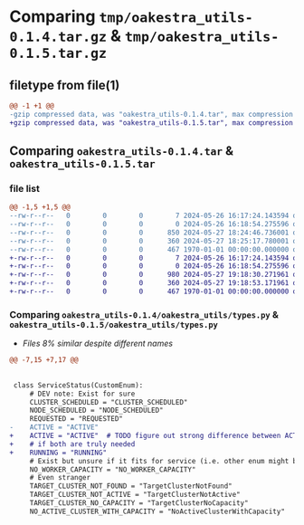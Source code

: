 # Comparing `tmp/oakestra_utils-0.1.4.tar.gz` & `tmp/oakestra_utils-0.1.5.tar.gz`

## filetype from file(1)

```diff
@@ -1 +1 @@
-gzip compressed data, was "oakestra_utils-0.1.4.tar", max compression
+gzip compressed data, was "oakestra_utils-0.1.5.tar", max compression
```

## Comparing `oakestra_utils-0.1.4.tar` & `oakestra_utils-0.1.5.tar`

### file list

```diff
@@ -1,5 +1,5 @@
--rw-r--r--   0        0        0        7 2024-05-26 16:17:24.143594 oakestra_utils-0.1.4/README.md
--rw-r--r--   0        0        0        0 2024-05-26 16:18:54.275596 oakestra_utils-0.1.4/oakestra_utils/__init__.py
--rw-r--r--   0        0        0      850 2024-05-27 18:24:46.736001 oakestra_utils-0.1.4/oakestra_utils/types.py
--rw-r--r--   0        0        0      360 2024-05-27 18:25:17.780001 oakestra_utils-0.1.4/pyproject.toml
--rw-r--r--   0        0        0      467 1970-01-01 00:00:00.000000 oakestra_utils-0.1.4/PKG-INFO
+-rw-r--r--   0        0        0        7 2024-05-26 16:17:24.143594 oakestra_utils-0.1.5/README.md
+-rw-r--r--   0        0        0        0 2024-05-26 16:18:54.275596 oakestra_utils-0.1.5/oakestra_utils/__init__.py
+-rw-r--r--   0        0        0      980 2024-05-27 19:18:30.271961 oakestra_utils-0.1.5/oakestra_utils/types.py
+-rw-r--r--   0        0        0      360 2024-05-27 19:18:53.171961 oakestra_utils-0.1.5/pyproject.toml
+-rw-r--r--   0        0        0      467 1970-01-01 00:00:00.000000 oakestra_utils-0.1.5/PKG-INFO
```

### Comparing `oakestra_utils-0.1.4/oakestra_utils/types.py` & `oakestra_utils-0.1.5/oakestra_utils/types.py`

 * *Files 8% similar despite different names*

```diff
@@ -7,15 +7,17 @@
 
 
 class ServiceStatus(CustomEnum):
     # DEV note: Exist for sure
     CLUSTER_SCHEDULED = "CLUSTER_SCHEDULED"
     NODE_SCHEDULED = "NODE_SCHEDULED"
     REQUESTED = "REQUESTED"
-    ACTIVE = "ACTIVE"
+    ACTIVE = "ACTIVE"  # TODO figure out strong difference between ACTIVE and RUNNING and rename
+    # if both are truly needed
+    RUNNING = "RUNNING"
     # Exist but unsure if it fits for service (i.e. other enum might be better)
     NO_WORKER_CAPACITY = "NO_WORKER_CAPACITY"
     # Even stranger
     TARGET_CLUSTER_NOT_FOUND = "TargetClusterNotFound"
     TARGET_CLUSTER_NOT_ACTIVE = "TargetClusterNotActive"
     TARGET_CLUSTER_NO_CAPACITY = "TargetClusterNoCapacity"
     NO_ACTIVE_CLUSTER_WITH_CAPACITY = "NoActiveClusterWithCapacity"
```

